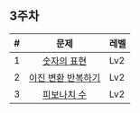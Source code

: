 ## 3주차

| # | 문제 | 레벨 |
|:-:|:-:|:-|
| 1 | [숫자의 표현](https://school.programmers.co.kr/learn/courses/30/lessons/12924) | Lv2 |
| 2 | [이진 변환 반복하기](https://school.programmers.co.kr/learn/courses/30/lessons/70129) | Lv2 |
| 3 | [피보나치 수](https://school.programmers.co.kr/learn/courses/30/lessons/12945) | Lv2 |